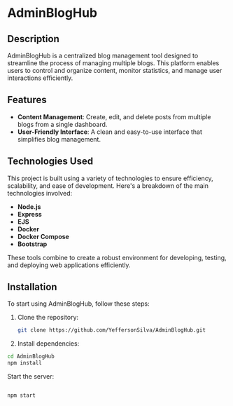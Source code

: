 # AdminBlogHub

## Description
AdminBlogHub is a centralized blog management tool designed to streamline the process of managing multiple blogs. This platform enables users to control and organize content, monitor statistics, and manage user interactions efficiently.

## Features
- **Content Management**: Create, edit, and delete posts from multiple blogs from a single dashboard.
- **User-Friendly Interface**: A clean and easy-to-use interface that simplifies blog management.

## Technologies Used

This project is built using a variety of technologies to ensure efficiency, scalability, and ease of development. Here's a breakdown of the main technologies involved:

- **Node.js**
- **Express**
- **EJS**
- **Docker**
- **Docker Compose**
- **Bootstrap**

These tools combine to create a robust environment for developing, testing, and deploying web applications efficiently.

## Installation
To start using AdminBlogHub, follow these steps:
1. Clone the repository:
   ```bash
   git clone https://github.com/YeffersonSilva/AdminBlogHub.git
2. Install dependencies:
  ```bash
cd AdminBlogHub
npm install
 ```
Start the server:
  ```bash

npm start
 ```
